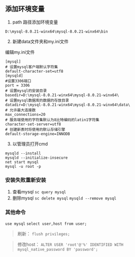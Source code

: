 ## 添加环境变量
1. path 路径添加环境变量

`D:\mysql-8.0.21-winx64\mysql-8.0.21-winx64\bin`

2. 新建data文件夹和my.ini文件

编辑my.ini文件
```
[mysql]
# 设置mysql客户端默认字符集
default-character-set=utf8 
[mysqld]
#设置3306端口
port = 3306 
# 设置mysql的安装目录
basedir=D:\mysql-8.0.21-winx64\mysql-8.0.21-winx64\
# 设置mysql数据库的数据的存放目录
datadir=D:\mysql-8.0.21-winx64\mysql-8.0.21-winx64\data\
# 允许最大连接数
max_connections=20
# 服务端使用的字符集默认为8比特编码的latin1字符集
character-set-server=utf8
# 创建新表时将使用的默认存储引擎
default-storage-engine=INNODB
```

3. 以管理员打开cmd
```
mysqld --install
mysqld --initialize-insecure
net start mysql
mysql -u root -p
```

### 安装失败重新安装
1. 查看mysql 
`sc query mysql` 
2. 删除mysql 
`sc delete mysql` 
`mysqld --remove mysql`

### 其他命令
`use mysql` 
`select user,host from user;` 

> 刷新：
`flush privileges;`

> 修改host：
`ALTER USER 'root'@'%' IDENTIFIED WITH mysql_native_password BY 'password';`
